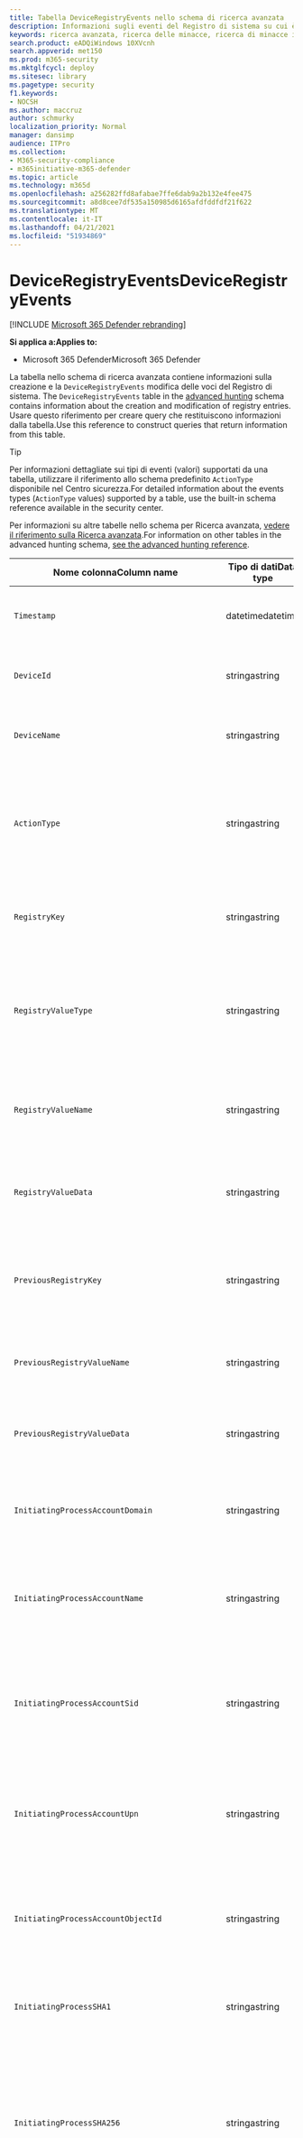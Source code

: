 ```yaml
---
title: Tabella DeviceRegistryEvents nello schema di ricerca avanzata
description: Informazioni sugli eventi del Registro di sistema su cui è possibile eseguire query dalla tabella DeviceRegistryEvents dello schema di ricerca avanzata
keywords: ricerca avanzata, ricerca delle minacce, ricerca di minacce informatiche, Microsoft 365 Defender, Microsoft 365, m365, ricerca, query, telemetria, riferimento allo schema, kusto, tabella, colonna, tipo di dati, registryevents, Registro di sistema, DeviceRegistryEvents, chiave, sottochiave, valore
search.product: eADQiWindows 10XVcnh
search.appverid: met150
ms.prod: m365-security
ms.mktglfcycl: deploy
ms.sitesec: library
ms.pagetype: security
f1.keywords:
- NOCSH
ms.author: maccruz
author: schmurky
localization_priority: Normal
manager: dansimp
audience: ITPro
ms.collection:
- M365-security-compliance
- m365initiative-m365-defender
ms.topic: article
ms.technology: m365d
ms.openlocfilehash: a256282ffd8afabae7ffe6dab9a2b132e4fee475
ms.sourcegitcommit: a8d8cee7df535a150985d6165afdfddfdf21f622
ms.translationtype: MT
ms.contentlocale: it-IT
ms.lasthandoff: 04/21/2021
ms.locfileid: "51934869"
---
```

# <a name="deviceregistryevents"></a><span data-ttu-id="713d1-104">DeviceRegistryEvents</span><span class="sxs-lookup"><span data-stu-id="713d1-104">DeviceRegistryEvents</span></span>

[!INCLUDE [Microsoft 365 Defender rebranding](../includes/microsoft-defender.md)]


<span data-ttu-id="713d1-105">**Si applica a:**</span><span class="sxs-lookup"><span data-stu-id="713d1-105">**Applies to:**</span></span>
- <span data-ttu-id="713d1-106">Microsoft 365 Defender</span><span class="sxs-lookup"><span data-stu-id="713d1-106">Microsoft 365 Defender</span></span>

<span data-ttu-id="713d1-107">La tabella nello schema di ricerca avanzata contiene informazioni sulla creazione e la `DeviceRegistryEvents` modifica delle voci del Registro di sistema. [](advanced-hunting-overview.md)</span><span class="sxs-lookup"><span data-stu-id="713d1-107">The `DeviceRegistryEvents` table in the [advanced hunting](advanced-hunting-overview.md) schema contains information about the creation and modification of registry entries.</span></span> <span data-ttu-id="713d1-108">Usare questo riferimento per creare query che restituiscono informazioni dalla tabella.</span><span class="sxs-lookup"><span data-stu-id="713d1-108">Use this reference to construct queries that return information from this table.</span></span>

>[!TIP]
> <span data-ttu-id="713d1-109">Per informazioni dettagliate sui tipi di eventi (valori) supportati da una tabella, utilizzare il riferimento allo schema predefinito `ActionType` disponibile nel Centro sicurezza.</span><span class="sxs-lookup"><span data-stu-id="713d1-109">For detailed information about the events types (`ActionType` values) supported by a table, use the  built-in schema reference available in the security center.</span></span>

<span data-ttu-id="713d1-110">Per informazioni su altre tabelle nello schema per Ricerca avanzata, [vedere il riferimento sulla Ricerca avanzata](advanced-hunting-schema-tables.md).</span><span class="sxs-lookup"><span data-stu-id="713d1-110">For information on other tables in the advanced hunting schema, [see the advanced hunting reference](advanced-hunting-schema-tables.md).</span></span>

| <span data-ttu-id="713d1-111">Nome colonna</span><span class="sxs-lookup"><span data-stu-id="713d1-111">Column name</span></span> | <span data-ttu-id="713d1-112">Tipo di dati</span><span class="sxs-lookup"><span data-stu-id="713d1-112">Data type</span></span> | <span data-ttu-id="713d1-113">Descrizione</span><span class="sxs-lookup"><span data-stu-id="713d1-113">Description</span></span> |
|-------------|-----------|-------------|
| `Timestamp` | <span data-ttu-id="713d1-114">datetime</span><span class="sxs-lookup"><span data-stu-id="713d1-114">datetime</span></span> | <span data-ttu-id="713d1-115">Data e ora di registrazione dell'evento</span><span class="sxs-lookup"><span data-stu-id="713d1-115">Date and time when the event was recorded</span></span> |
| `DeviceId` | <span data-ttu-id="713d1-116">stringa</span><span class="sxs-lookup"><span data-stu-id="713d1-116">string</span></span> | <span data-ttu-id="713d1-117">Identificatore univoco per il computer nel servizio</span><span class="sxs-lookup"><span data-stu-id="713d1-117">Unique identifier for the machine in the service</span></span> |
| `DeviceName` | <span data-ttu-id="713d1-118">stringa</span><span class="sxs-lookup"><span data-stu-id="713d1-118">string</span></span> | <span data-ttu-id="713d1-119">Nome di dominio completo (FQDN) del computer</span><span class="sxs-lookup"><span data-stu-id="713d1-119">Fully qualified domain name (FQDN) of the machine</span></span> |
| `ActionType` | <span data-ttu-id="713d1-120">stringa</span><span class="sxs-lookup"><span data-stu-id="713d1-120">string</span></span> | <span data-ttu-id="713d1-121">Tipo di attività che ha attivato l'evento.</span><span class="sxs-lookup"><span data-stu-id="713d1-121">Type of activity that triggered the event.</span></span> <span data-ttu-id="713d1-122">Per informazioni [dettagliate, vedere](advanced-hunting-schema-tables.md?#get-schema-information-in-the-security-center) informazioni di riferimento sullo schema nel portale</span><span class="sxs-lookup"><span data-stu-id="713d1-122">See the [in-portal schema reference](advanced-hunting-schema-tables.md?#get-schema-information-in-the-security-center) for details</span></span> |
| `RegistryKey` | <span data-ttu-id="713d1-123">stringa</span><span class="sxs-lookup"><span data-stu-id="713d1-123">string</span></span> | <span data-ttu-id="713d1-124">Chiave del Registro di sistema a cui è stata applicata l'azione registrata</span><span class="sxs-lookup"><span data-stu-id="713d1-124">Registry key that the recorded action was applied to</span></span> |
| `RegistryValueType` | <span data-ttu-id="713d1-125">stringa</span><span class="sxs-lookup"><span data-stu-id="713d1-125">string</span></span> | <span data-ttu-id="713d1-126">Tipo di dati, ad esempio binario o stringa, del valore del Registro di sistema a cui è stata applicata l'azione registrata</span><span class="sxs-lookup"><span data-stu-id="713d1-126">Data type, such as binary or string, of the registry value that the recorded action was applied to</span></span> |
| `RegistryValueName` | <span data-ttu-id="713d1-127">stringa</span><span class="sxs-lookup"><span data-stu-id="713d1-127">string</span></span> | <span data-ttu-id="713d1-128">Nome del valore del Registro di sistema a cui è stata applicata l'azione registrata</span><span class="sxs-lookup"><span data-stu-id="713d1-128">Name of the registry value that the recorded action was applied to</span></span> |
| `RegistryValueData` | <span data-ttu-id="713d1-129">stringa</span><span class="sxs-lookup"><span data-stu-id="713d1-129">string</span></span> | <span data-ttu-id="713d1-130">Dati del valore del Registro di sistema a cui è stata applicata l'azione registrata</span><span class="sxs-lookup"><span data-stu-id="713d1-130">Data of the registry value that the recorded action was applied to</span></span> |
| `PreviousRegistryKey` | <span data-ttu-id="713d1-131">stringa</span><span class="sxs-lookup"><span data-stu-id="713d1-131">string</span></span> | <span data-ttu-id="713d1-132">Chiave del Registro di sistema originale del valore del Registro di sistema prima della modifica</span><span class="sxs-lookup"><span data-stu-id="713d1-132">Original registry key of the registry value before it was modified</span></span> |
| `PreviousRegistryValueName` | <span data-ttu-id="713d1-133">stringa</span><span class="sxs-lookup"><span data-stu-id="713d1-133">string</span></span> | <span data-ttu-id="713d1-134">Nome originale del valore del Registro di sistema prima della modifica</span><span class="sxs-lookup"><span data-stu-id="713d1-134">Original name of the registry value before it was modified</span></span> |
| `PreviousRegistryValueData` | <span data-ttu-id="713d1-135">stringa</span><span class="sxs-lookup"><span data-stu-id="713d1-135">string</span></span> | <span data-ttu-id="713d1-136">Dati originali del valore del Registro di sistema prima della modifica</span><span class="sxs-lookup"><span data-stu-id="713d1-136">Original data of the registry value before it was modified</span></span> |
| `InitiatingProcessAccountDomain` | <span data-ttu-id="713d1-137">stringa</span><span class="sxs-lookup"><span data-stu-id="713d1-137">string</span></span> | <span data-ttu-id="713d1-138">Dominio dell'account che ha eseguito il processo responsabile dell'evento</span><span class="sxs-lookup"><span data-stu-id="713d1-138">Domain of the account that ran the process responsible for the event</span></span> |
| `InitiatingProcessAccountName` | <span data-ttu-id="713d1-139">stringa</span><span class="sxs-lookup"><span data-stu-id="713d1-139">string</span></span> | <span data-ttu-id="713d1-140">Nome utente dell'account che ha eseguito il processo responsabile dell'evento</span><span class="sxs-lookup"><span data-stu-id="713d1-140">User name of the account that ran the process responsible for the event</span></span> |
| `InitiatingProcessAccountSid` | <span data-ttu-id="713d1-141">stringa</span><span class="sxs-lookup"><span data-stu-id="713d1-141">string</span></span> | <span data-ttu-id="713d1-142">Identificatore di sicurezza (SID) dell'account che ha eseguito il processo responsabile dell'evento</span><span class="sxs-lookup"><span data-stu-id="713d1-142">Security Identifier (SID) of the account that ran the process responsible for the event</span></span> |
| `InitiatingProcessAccountUpn` | <span data-ttu-id="713d1-143">stringa</span><span class="sxs-lookup"><span data-stu-id="713d1-143">string</span></span> | <span data-ttu-id="713d1-144">Nome dell'entità utente (UPN) dell'account che ha eseguito il processo responsabile dell'evento</span><span class="sxs-lookup"><span data-stu-id="713d1-144">User principal name (UPN) of the account that ran the process responsible for the event</span></span> |
| `InitiatingProcessAccountObjectId` | <span data-ttu-id="713d1-145">stringa</span><span class="sxs-lookup"><span data-stu-id="713d1-145">string</span></span> | <span data-ttu-id="713d1-146">ID oggetto di Azure AD dell'account utente che ha eseguito il processo responsabile dell'evento</span><span class="sxs-lookup"><span data-stu-id="713d1-146">Azure AD object ID of the user account that ran the process responsible for the event</span></span> |
| `InitiatingProcessSHA1` | <span data-ttu-id="713d1-147">stringa</span><span class="sxs-lookup"><span data-stu-id="713d1-147">string</span></span> | <span data-ttu-id="713d1-148">SHA-1 del processo (file di immagine) che ha avviato l'evento</span><span class="sxs-lookup"><span data-stu-id="713d1-148">SHA-1 of the process (image file) that initiated the event</span></span> |
| `InitiatingProcessSHA256` | <span data-ttu-id="713d1-149">stringa</span><span class="sxs-lookup"><span data-stu-id="713d1-149">string</span></span> | <span data-ttu-id="713d1-150">SHA-256 del processo (file di immagine) che ha avviato l'evento.</span><span class="sxs-lookup"><span data-stu-id="713d1-150">SHA-256 of the process (image file) that initiated the event.</span></span> <span data-ttu-id="713d1-151">(questo campo in genere non viene popolato: usare la colonna SHA1, se disponibile).</span><span class="sxs-lookup"><span data-stu-id="713d1-151">This field is usually not populated — use the SHA1 column when available.</span></span> |
| `InitiatingProcessMD5` | <span data-ttu-id="713d1-152">stringa</span><span class="sxs-lookup"><span data-stu-id="713d1-152">string</span></span> | <span data-ttu-id="713d1-153">Hash MD5 del processo (file di immagine) che ha avviato l'evento</span><span class="sxs-lookup"><span data-stu-id="713d1-153">MD5 hash of the process (image file) that initiated the event</span></span> |
| `InitiatingProcessFileName` | <span data-ttu-id="713d1-154">stringa</span><span class="sxs-lookup"><span data-stu-id="713d1-154">string</span></span> | <span data-ttu-id="713d1-155">Nome del processo che ha avviato l'evento</span><span class="sxs-lookup"><span data-stu-id="713d1-155">Name of the process that initiated the event</span></span> |
| `InitiatingProcessFileSize` | <span data-ttu-id="713d1-156">long</span><span class="sxs-lookup"><span data-stu-id="713d1-156">long</span></span> | <span data-ttu-id="713d1-157">Dimensioni del file che ha eseguito il processo responsabile dell'evento</span><span class="sxs-lookup"><span data-stu-id="713d1-157">Size of the file that ran the process responsible for the event</span></span> |
| `InitiatingProcessVersionInfoCompanyName` | <span data-ttu-id="713d1-158">stringa</span><span class="sxs-lookup"><span data-stu-id="713d1-158">string</span></span> | <span data-ttu-id="713d1-159">Nome della società dalle informazioni sulla versione del processo (file di immagine) responsabile dell'evento</span><span class="sxs-lookup"><span data-stu-id="713d1-159">Company name from the version information of the process (image file) responsible for the event</span></span> |
| `InitiatingProcessVersionInfoProductName` | <span data-ttu-id="713d1-160">stringa</span><span class="sxs-lookup"><span data-stu-id="713d1-160">string</span></span> | <span data-ttu-id="713d1-161">Nome del prodotto dalle informazioni sulla versione del processo (file di immagine) responsabile dell'evento</span><span class="sxs-lookup"><span data-stu-id="713d1-161">Product name from the version information of the process (image file) responsible for the event</span></span> |
|` InitiatingProcessVersionInfoProductVersion` | <span data-ttu-id="713d1-162">stringa</span><span class="sxs-lookup"><span data-stu-id="713d1-162">string</span></span> | <span data-ttu-id="713d1-163">Versione del prodotto dalle informazioni sulla versione del processo (file di immagine) responsabile dell'evento</span><span class="sxs-lookup"><span data-stu-id="713d1-163">Product version from the version information of the process (image file) responsible for the event</span></span> |
|` InitiatingProcessVersionInfoInternalFileName` | <span data-ttu-id="713d1-164">stringa</span><span class="sxs-lookup"><span data-stu-id="713d1-164">string</span></span> | <span data-ttu-id="713d1-165">Nome file interno dalle informazioni sulla versione del processo (file di immagine) responsabile dell'evento</span><span class="sxs-lookup"><span data-stu-id="713d1-165">Internal file name from the version information of the process (image file) responsible for the event</span></span> |
| `InitiatingProcessVersionInfoOriginalFileName` | <span data-ttu-id="713d1-166">stringa</span><span class="sxs-lookup"><span data-stu-id="713d1-166">string</span></span> | <span data-ttu-id="713d1-167">Nome del file originale dalle informazioni sulla versione del processo (file di immagine) responsabile dell'evento</span><span class="sxs-lookup"><span data-stu-id="713d1-167">Original file name from the version information of the process (image file) responsible for the event</span></span> |
| `InitiatingProcessVersionInfoFileDescription` | <span data-ttu-id="713d1-168">stringa</span><span class="sxs-lookup"><span data-stu-id="713d1-168">string</span></span> | <span data-ttu-id="713d1-169">Descrizione dalle informazioni sulla versione del processo (file immagine) responsabile dell'evento</span><span class="sxs-lookup"><span data-stu-id="713d1-169">Description from the version information of the process (image file) responsible for the event</span></span> |
| `InitiatingProcessId` | <span data-ttu-id="713d1-170">int</span><span class="sxs-lookup"><span data-stu-id="713d1-170">int</span></span> | <span data-ttu-id="713d1-171">ID processo (PID) del processo che ha avviato l'evento</span><span class="sxs-lookup"><span data-stu-id="713d1-171">Process ID (PID) of the process that initiated the event</span></span> |
| `InitiatingProcessCommandLine` | <span data-ttu-id="713d1-172">stringa</span><span class="sxs-lookup"><span data-stu-id="713d1-172">string</span></span> | <span data-ttu-id="713d1-173">Riga di comando utilizzata per eseguire il processo che ha avviato l'evento</span><span class="sxs-lookup"><span data-stu-id="713d1-173">Command line used to run the process that initiated the event</span></span> |
| `InitiatingProcessCreationTime` | <span data-ttu-id="713d1-174">datetime</span><span class="sxs-lookup"><span data-stu-id="713d1-174">datetime</span></span> | <span data-ttu-id="713d1-175">Data e ora di inizio del processo che ha avviato l'evento</span><span class="sxs-lookup"><span data-stu-id="713d1-175">Date and time when the process that initiated the event was started</span></span> |
| `InitiatingProcessFolderPath` | <span data-ttu-id="713d1-176">stringa</span><span class="sxs-lookup"><span data-stu-id="713d1-176">string</span></span> | <span data-ttu-id="713d1-177">Cartella contenente il processo (file di immagine) che ha avviato l'evento</span><span class="sxs-lookup"><span data-stu-id="713d1-177">Folder containing the process (image file) that initiated the event</span></span> |
| `InitiatingProcessParentId` | <span data-ttu-id="713d1-178">int</span><span class="sxs-lookup"><span data-stu-id="713d1-178">int</span></span> | <span data-ttu-id="713d1-179">ID processo (PID) del processo padre che ha generato il processo responsabile dell'evento</span><span class="sxs-lookup"><span data-stu-id="713d1-179">Process ID (PID) of the parent process that spawned the process responsible for the event</span></span> |
| `InitiatingProcessParentFileName` | <span data-ttu-id="713d1-180">stringa</span><span class="sxs-lookup"><span data-stu-id="713d1-180">string</span></span> | <span data-ttu-id="713d1-181">Nome del processo padre che ha generato il processo responsabile dell'evento</span><span class="sxs-lookup"><span data-stu-id="713d1-181">Name of the parent process that spawned the process responsible for the event</span></span> |
| `InitiatingProcessParentCreationTime` | <span data-ttu-id="713d1-182">datetime</span><span class="sxs-lookup"><span data-stu-id="713d1-182">datetime</span></span> | <span data-ttu-id="713d1-183">Data e ora in cui l'elemento padre del processo responsabile dell'evento è stato avviato</span><span class="sxs-lookup"><span data-stu-id="713d1-183">Date and time when the parent of the process responsible for the event was started</span></span> |
| `InitiatingProcessIntegrityLevel` | <span data-ttu-id="713d1-184">stringa</span><span class="sxs-lookup"><span data-stu-id="713d1-184">string</span></span> | <span data-ttu-id="713d1-185">Livello di integrità del processo che ha avviato l'evento.</span><span class="sxs-lookup"><span data-stu-id="713d1-185">Integrity level of the process that initiated the event.</span></span> <span data-ttu-id="713d1-186">Windows assegna livelli di integrità ai processi in base a determinate caratteristiche, ad esempio se sono stati avviati da un download Internet.</span><span class="sxs-lookup"><span data-stu-id="713d1-186">Windows assigns integrity levels to processes based on certain characteristics, such as if they were launched from an internet download.</span></span> <span data-ttu-id="713d1-187">Questi livelli di integrità influenzano le autorizzazioni per le risorse</span><span class="sxs-lookup"><span data-stu-id="713d1-187">These integrity levels influence permissions to resources</span></span> |
| `InitiatingProcessTokenElevation` | <span data-ttu-id="713d1-188">stringa</span><span class="sxs-lookup"><span data-stu-id="713d1-188">string</span></span> | <span data-ttu-id="713d1-189">Tipo di token che indica la presenza o l'assenza dell'elevazione dei privilegi UAC (User Access Control) applicata al processo che ha avviato l'evento</span><span class="sxs-lookup"><span data-stu-id="713d1-189">Token type indicating the presence or absence of User Access Control (UAC) privilege elevation applied to the process that initiated the event</span></span> |
| `ReportId` | <span data-ttu-id="713d1-190">long</span><span class="sxs-lookup"><span data-stu-id="713d1-190">long</span></span> | <span data-ttu-id="713d1-191">Identificatore di evento basato su un contatore ripetuto.</span><span class="sxs-lookup"><span data-stu-id="713d1-191">Event identifier based on a repeating counter.</span></span> <span data-ttu-id="713d1-192">Per identificare gli eventi univoci, è necessario utilizzare questa colonna insieme alle colonne DeviceName e Timestamp</span><span class="sxs-lookup"><span data-stu-id="713d1-192">To identify unique events, this column must be used in conjunction with the DeviceName and Timestamp columns</span></span> |
| `AppGuardContainerId` | <span data-ttu-id="713d1-193">stringa</span><span class="sxs-lookup"><span data-stu-id="713d1-193">string</span></span> | <span data-ttu-id="713d1-194">Identificatore del contenitore virtualizzato utilizzato da Application Guard per isolare l'attività del browser</span><span class="sxs-lookup"><span data-stu-id="713d1-194">Identifier for the virtualized container used by Application Guard to isolate browser activity</span></span> |

## <a name="related-topics"></a><span data-ttu-id="713d1-195">Argomenti correlati</span><span class="sxs-lookup"><span data-stu-id="713d1-195">Related topics</span></span>
- [<span data-ttu-id="713d1-196">Panoramica della rilevazione avanzata</span><span class="sxs-lookup"><span data-stu-id="713d1-196">Advanced hunting overview</span></span>](advanced-hunting-overview.md)
- [<span data-ttu-id="713d1-197">Capire il linguaggio delle query</span><span class="sxs-lookup"><span data-stu-id="713d1-197">Learn the query language</span></span>](advanced-hunting-query-language.md)
- [<span data-ttu-id="713d1-198">Utilizzare le query condivise</span><span class="sxs-lookup"><span data-stu-id="713d1-198">Use shared queries</span></span>](advanced-hunting-shared-queries.md)
- [<span data-ttu-id="713d1-199">Cercare tra dispositivi, posta elettronica, app e identità</span><span class="sxs-lookup"><span data-stu-id="713d1-199">Hunt across devices, emails, apps, and identities</span></span>](advanced-hunting-query-emails-devices.md)
- [<span data-ttu-id="713d1-200">Comprendere lo schema</span><span class="sxs-lookup"><span data-stu-id="713d1-200">Understand the schema</span></span>](advanced-hunting-schema-tables.md)
- [<span data-ttu-id="713d1-201">Applicare le procedure consigliate per le query</span><span class="sxs-lookup"><span data-stu-id="713d1-201">Apply query best practices</span></span>](advanced-hunting-best-practices.md)
